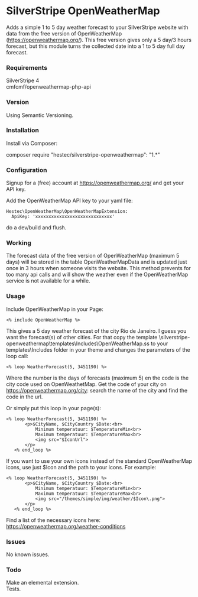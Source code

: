 # SilverStripe OpenWeatherMap #

Adds a simple 1 to 5 day weather forecast to your SilverStripe website with data from the free version of OpenWeatherMap (https://openweathermap.org/).
This free version gives only a 5 day/3 hours forecast, but this module turns the collected date into a 1 to 5 day full day forecast.

### Requirements ###

SilverStripe 4<br>
cmfcmf/openweathermap-php-api

### Version ###

Using Semantic Versioning.

### Installation ###

Install via Composer:

composer require "hestec/silverstripe-openweathermap": "1.*"

### Configuration ###

Signup for a (free) account at https://openweathermap.org/ and get your API key.

Add the OpenWeatherMap API key to your yaml file:
```
Hestec\OpenWeatherMap\OpenWeatherMapExtension:
  ApiKey: 'xxxxxxxxxxxxxxxxxxxxxxxxxxxxx'
  ```

do a dev/build and flush.

### Working ###

The forecast data of the free version of OpenWeatherMap (maximum 5 days) will be stored in the table OpenWeatherMapData and is updated just once in 3 hours when someone visits the website. This method prevents for too many api calls and will show the weather even if the OpenWeatherMap service is not available for a while.

### Usage ###

Include OpenWeatherMap in your Page:
```
<% include OpenWeatherMap %>
  ```
This gives a 5 day weather forecast of the city Rio de Janeiro. I guess you want the forecast(s) of other cities. For that copy the template \silverstripe-openweathermap\templates\Includes\OpenWeatherMap.ss to your templates\Includes folder in your theme and changes the parameters of the loop call:
```
<% loop WeatherForecast(5, 3451190) %>
  ```
  Where the number is the days of forecasts (maximum 5) en the code is the city code used on OpenWeathetMap. Get the code of your city on https://openweathermap.org/city: search the name of the city and find the code in the url.
 
Or simply put this loop in your page(s):
```
<% loop WeatherForecast(5, 3451190) %>
       <p>$CityName, $CityCountry $Date:<br>
           Minimum temperatuur: $TemperatureMin<br>
           Maximum temperatuur: $TemperatureMax<br>
           <img src="$IconUrl">
       </p>
   <% end_loop %>
   ```

If you want to use your own icons instead of the standard OpenWeatherMap icons, use just $Icon and the path to your icons. For example:
```
<% loop WeatherForecast(5, 3451190) %>
       <p>$CityName, $CityCountry $Date:<br>
           Minimum temperatuur: $TemperatureMin<br>
           Maximum temperatuur: $TemperatureMax<br>
           <img src="/themes/simple/img/weather/$Icon\.png">
       </p>
   <% end_loop %>
   ```
   Find a list of the necessary icons here: https://openweathermap.org/weather-conditions

### Issues ###

No known issues.

### Todo ###

Make an elemental extension.<br>
Tests.
